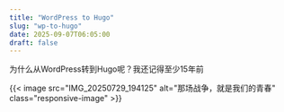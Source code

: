 ```yaml
---
title: "WordPress to Hugo"
slug: "wp-to-hugo"
date: 2025-09-07T06:05:00
draft: false
---
```


为什么从WordPress转到Hugo呢？我还记得至少15年前

{{< image src="IMG_20250729_194125" alt="那场战争，就是我们的青春" class="responsive-image" >}}
